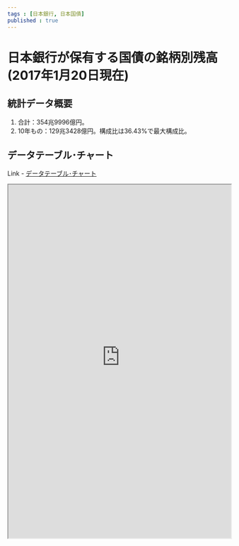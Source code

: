 ```yaml
--- 
tags : [日本銀行, 日本国債] 
published : true
---
```

# 日本銀行が保有する国債の銘柄別残高(2017年1月20日現在)
## 統計データ概要

1. 合計：354兆9996億円。
1. 10年もの：129兆3428億円。構成比は36.43%で最大構成比。
	
## データテーブル･チャート
Link - [データテーブル･チャート](http://knowledgevault.saecanet.com/charts/am-consulting.co.jp-JGBheldByBOJ.html)
<iframe src="http://knowledgevault.saecanet.com/charts/am-consulting.co.jp-JGBheldByBOJ.html" width="100%" height="800px"></iframe>